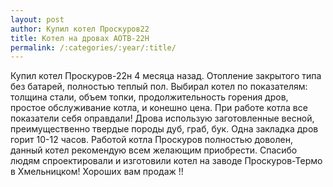 ```yaml
---
layout: post
author: Купил котел Проскуров22
title: Котел на дровах АОТВ-22Н
permalink: /:categories/:year/:title/
---
```

Купил котел Проскуров-22н 4 месяца назад. Отопление закрытого типа без батарей, полностью теплый пол. Выбирал котел по показателям: толщина стали, объем топки, продолжительность горения дров, простое обслуживание котла, и конешно цена. При работе котла все показатели себя оправдали! Дрова использую заготовленные весной, преимущественно твердые породы дуб, граб, бук. Одна закладка дров горит 10-12 часов. Работой котла Проскуров полностью доволен, данный котел рекомендую всем желающим приобрести. Спасибо людям спроектировали и изготовили котел на заводе Проскуров-Термо в Хмельницком! Хороших вам продаж !!